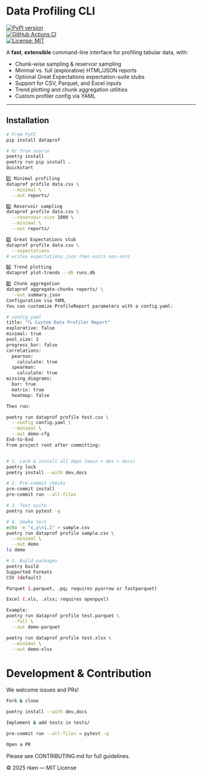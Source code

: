 # Data Profiling CLI

[![PyPI version](https://img.shields.io/pypi/v/dataprof.svg)](https://pypi.org/project/dataprof)  
[![GitHub Actions CI](https://github.com/rkendev/dataprof/actions/workflows/ci.yml/badge.svg)](https://github.com/rkendev/dataprof/actions)  
[![License: MIT](https://img.shields.io/badge/License-MIT-blue.svg)](LICENSE)

A **fast**, **extensible** command-line interface for profiling tabular data, with:

- Chunk-wise sampling & reservoir sampling  
- Minimal vs. full (explorative) HTML/JSON reports  
- Optional Great Expectations expectation-suite stubs  
- Support for CSV, Parquet, and Excel inputs  
- Trend plotting and chunk aggregation utilities  
- Custom profiler config via YAML

---

## Installation

```bash
# From PyPI
pip install dataprof

# Or from source
poetry install
poetry run pip install .
Quickstart

1️⃣ Minimal profiling
dataprof profile data.csv \
  --minimal \
  --out reports/

2️⃣ Reservoir sampling
dataprof profile data.csv \
  --reservoir-size 1000 \
  --minimal \
  --out reports/

3️⃣ Great Expectations stub
dataprof profile data.csv \
  --expectations
# writes expectations.json then exits non-zero

4️⃣ Trend plotting
dataprof plot-trends --db runs.db

5️⃣ Chunk aggregation
dataprof aggregate-chunks reports/ \
  --out summary.json
Configuration via YAML
You can customize ProfileReport parameters with a config.yaml:

# config.yaml
title: "🔍 Custom Data Profiler Report"
explorative: false
minimal: true
pool_size: 2
progress_bar: false
correlations:
  pearson:
    calculate: true
  spearman:
    calculate: true
missing_diagrams:
  bar: true
  matrix: true
  heatmap: false

Then run:

poetry run dataprof profile test.csv \
  --config config.yaml \
  --minimal \
  --out demo-cfg
End-to-End
From project root after committing:


# 1. Lock & install all deps (main + dev + docs)
poetry lock
poetry install --with dev,docs

# 2. Pre-commit checks
pre-commit install
pre-commit run --all-files

# 3. Test suite
poetry run pytest -q

# 4. Smoke test
echo -e "x,y\n1,2" > sample.csv
poetry run dataprof profile sample.csv \
  --minimal \
  --out demo
ls demo

# 5. Build packages
poetry build
Supported Formats
CSV (default)

Parquet (.parquet, .pq; requires pyarrow or fastparquet)

Excel (.xls, .xlsx; requires openpyxl)

Example:
poetry run dataprof profile test.parquet \
  --full \
  --out demo-parquet

poetry run dataprof profile test.xlsx \
  --minimal \
  --out demo-xlsx
```

# Development & Contribution
We welcome issues and PRs!

```bash
Fork & clone

poetry install --with dev,docs

Implement & add tests in tests/

pre-commit run --all-files → pytest -q

Open a PR
```

Please see CONTRIBUTING.md for full guidelines.

© 2025 rken — MIT License
